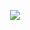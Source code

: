 <p align="center">
  <img src="https://readme-typing-svg.herokuapp.com/?lines=Hi%20there,+I’m%20Devon!;I’m+a+Front-end+Web+Developer&font=Fira%20Code&center=true&width=740&height=45&color=4e85de&vCenter=true&size=30"
</p>     
